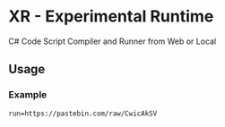# XR - Experimental Runtime

C# Code Script Compiler and Runner from Web or Local

## Usage

### Example
```
run=https://pastebin.com/raw/CwicAkSV
```
